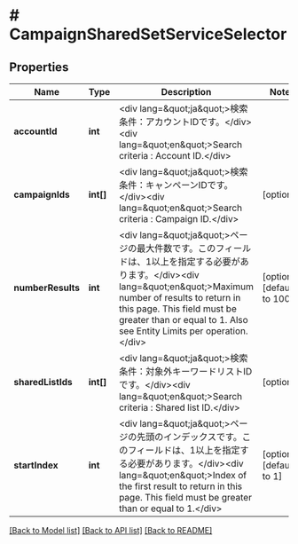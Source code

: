 # # CampaignSharedSetServiceSelector

## Properties

Name | Type | Description | Notes
------------ | ------------- | ------------- | -------------
**accountId** | **int** | &lt;div lang&#x3D;\&quot;ja\&quot;&gt;検索条件：アカウントIDです。&lt;/div&gt;&lt;div lang&#x3D;\&quot;en\&quot;&gt;Search criteria : Account ID.&lt;/div&gt; | 
**campaignIds** | **int[]** | &lt;div lang&#x3D;\&quot;ja\&quot;&gt;検索条件：キャンペーンIDです。&lt;/div&gt;&lt;div lang&#x3D;\&quot;en\&quot;&gt;Search criteria : Campaign ID.&lt;/div&gt; | [optional] 
**numberResults** | **int** | &lt;div lang&#x3D;\&quot;ja\&quot;&gt;ページの最大件数です。このフィールドは、1以上を指定する必要があります。&lt;/div&gt;&lt;div lang&#x3D;\&quot;en\&quot;&gt;Maximum number of results to return in this page. This field must be greater than or equal to 1. Also see Entity Limits per operation.&lt;/div&gt; | [optional] [default to 1000]
**sharedListIds** | **int[]** | &lt;div lang&#x3D;\&quot;ja\&quot;&gt;検索条件：対象外キーワードリストIDです。&lt;/div&gt;&lt;div lang&#x3D;\&quot;en\&quot;&gt;Search criteria : Shared list ID.&lt;/div&gt; | [optional] 
**startIndex** | **int** | &lt;div lang&#x3D;\&quot;ja\&quot;&gt;ページの先頭のインデックスです。このフィールドは、1以上を指定する必要があります。&lt;/div&gt;&lt;div lang&#x3D;\&quot;en\&quot;&gt;Index of the first result to return in this page. This field must be greater than or equal to 1.&lt;/div&gt; | [optional] [default to 1]

[[Back to Model list]](../../README.md#documentation-for-models) [[Back to API list]](../../README.md#documentation-for-api-endpoints) [[Back to README]](../../README.md)


